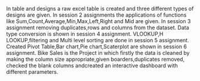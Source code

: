 In table and designs a raw excel table is created and three different types of designs are given.
In session 2 assignments the applications of functions like Sum,Count,Average,Min,Max,Left,Right and Mid are given.
In session 3 assignment removing duplicates,rows and columns from the dataset.
Data type conversion is shown in session 4 assignment.
VLOOKUP,H LOOKUP,filtering and Multi level sorting are done in session 5 assignment.
Created Pivot Table,Bar chart,Pie chart,Scaterplot are shown in session 6 assignment.
Bike Sales is the Project in which firstly the data is cleaned by making the column size appropriate,given boarders,duplicates removed,
checked the blank columns andcreated an interactive dashboard with different parameters.

